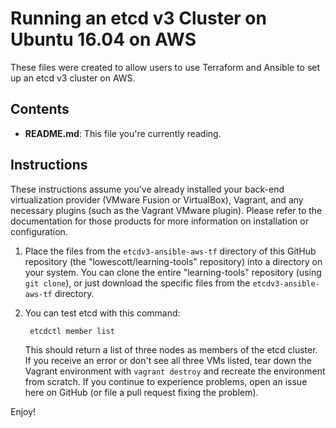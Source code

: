 # Running an etcd v3 Cluster on Ubuntu 16.04 on AWS

These files were created to allow users to use Terraform and Ansible to set up an etcd v3 cluster on AWS.

## Contents

* **README.md**: This file you're currently reading.

## Instructions

These instructions assume you've already installed your back-end virtualization provider (VMware Fusion or VirtualBox), Vagrant, and any necessary plugins (such as the Vagrant VMware plugin). Please refer to the documentation for those products for more information on installation or configuration.

1. Place the files from the `etcdv3-ansible-aws-tf` directory of this GitHub repository (the "lowescott/learning-tools" repository) into a directory on your system. You can clone the entire "learning-tools" repository (using `git clone`), or just download the specific files from the `etcdv3-ansible-aws-tf` directory.

6. You can test etcd with this command:

		etcdctl member list
	
	This should return a list of three nodes as members of the etcd cluster. If you receive an error or don't see all three VMs listed, tear down the Vagrant environment with `vagrant destroy` and recreate the environment from scratch. If you continue to experience problems, open an issue here on GitHub (or file a pull request fixing the problem).

Enjoy!
